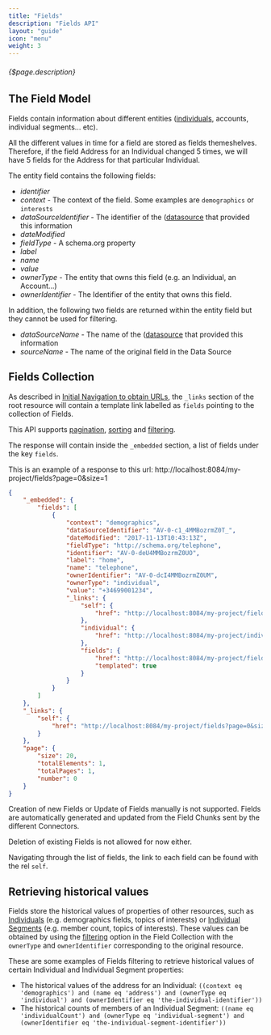 ```yaml
---
title: "Fields"
description: "Fields API"
layout: "guide"
icon: "menu"
weight: 3
---
```


###### {$page.description}

<article id="1">

## The Field Model

Fields contain information about different entities ([individuals](/docs/individuals), accounts, individual segments... etc).

All the different values in time for a field are stored as fields themeshelves.
Therefore, if the field Address for an Individual changed 5 times, we will have
5 fields for the Address for that particular Individual.

The entity field contains the following fields:
* *identifier*
* *context* - The context of the field. Some examples are `demographics` or `interests`
* *dataSourceIdentifier* - The identifier of the ([datasource](/docs/datasources) that provided this information
* *dateModified*
* *fieldType* - A schema.org property
* *label*
* *name*
* *value*
* *ownerType* - The entity that owns this field (e.g. an Individual, an Account...)
* *ownerIdentifier* - The Identifier of the entity that owns this field.

In addition, the following two fields are returned within the entity
field but they cannot be used for filtering.
* *dataSourceName* - The name of the ([datasource](/docs/datasources) that provided this information
* *sourceName* - The  name of the original field in the Data Source

</article>


<article id="2">

## Fields Collection

As described in [Initial Navigation to obtain URLs](/docs/general#navigation),
the `_links` section of the root resource will contain a template link labelled as `fields` pointing to the
collection of Fields.

This API supports [pagination](/docs/general#pagination), [sorting](/docs/general#sorting) and [filtering](/docs/general#filtering).

The response will contain inside the `_embedded` section, a list of fields
under the key `fields`.

This is an example of a response to this url: http://localhost:8084/my-project/fields?page=0&size=1

```json
{
    "_embedded": {
        "fields": [
            {
                "context": "demographics",
                "dataSourceIdentifier": "AV-0-c1_4MMBozrmZ0T_",
                "dateModified": "2017-11-13T10:43:13Z",
                "fieldType": "http://schema.org/telephone",
                "identifier": "AV-0-deU4MMBozrmZ0UO",
                "label": "home",
                "name": "telephone",
                "ownerIdentifier": "AV-0-dcI4MMBozrmZ0UM",
                "ownerType": "individual",
                "value": "+34699001234",
                "_links": {
                    "self": {
                        "href": "http://localhost:8084/my-project/fields/AV-0-deU4MMBozrmZ0UO"
                    },
                    "individual": {
                        "href": "http://localhost:8084/my-project/individuals/AV-0-dcI4MMBozrmZ0UM"
                    },
                    "fields": {
                        "href": "http://localhost:8084/my-project/fields{?filter}",
                        "templated": true
                    }
                }
            }
        ]
    },
    "_links": {
        "self": {
            "href": "http://localhost:8084/my-project/fields?page=0&size=1"
        }
    },
    "page": {
        "size": 20,
        "totalElements": 1,
        "totalPages": 1,
        "number": 0
    }
}
```

Creation of new Fields or Update of Fields manually is not supported. Fields are automatically
generated and updated from the Field Chunks sent by the different Connectors.

Deletion of existing Fields is not allowed for now either. 

Navigating through the list of fields, the link to each field can be found with the rel `self`. 

</article>

<article id="3">

## Retrieving historical values

Fields store the historical values of properties of other resources, such as [Individuals](/docs/individuals) (e.g. demographics fields, topics of interests) 
or [Individual Segments](/docs/individual_segments) (e.g. member count, topics of interests). These values can be obtained by using 
the [filtering](/docs/general#filtering) option in the Field Collection with the `ownerType` and `ownerIdentifier` corresponding to the original resource.

These are some examples of Fields filtering to retrieve historical values of certain Individual and Individual Segment properties:

* The historical values of the address for an Individual: `((context eq 'demographics') and (name eq 'address') and (ownerType eq 'individual') and (ownerIdentifier eq 'the-individual-identifier'))`
* The historical counts of members of an Individual Segment: `((name eq 'individualCount') and (ownerType eq 'individual-segment') and (ownerIdentifier eq 'the-individual-segment-identifier'))`

</article>